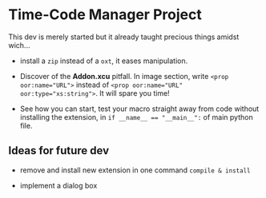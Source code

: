 # Time-Code Manager Project

This dev is merely started but it already taught precious things amidst wich...

- install a ```zip``` instead of a ```oxt```, it eases manipulation.

- Discover of the **Addon.xcu** pitfall. In image section, write ```<prop oor:name="URL">``` 
instead of ```<prop oor:name="URL" oor:type="xs:string">```. It will spare you time!

- See how you can start, test your macro straight away from code without installing
 the extension, in ```if __name__ == "__main__":``` of main python file.
 
## Ideas for future dev

- remove and install new extension in one command ```compile & install```

- implement a dialog box

